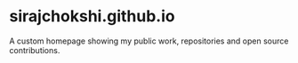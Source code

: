 # sirajchokshi.github.io

A custom homepage showing my public work, repositories and open source contributions.
